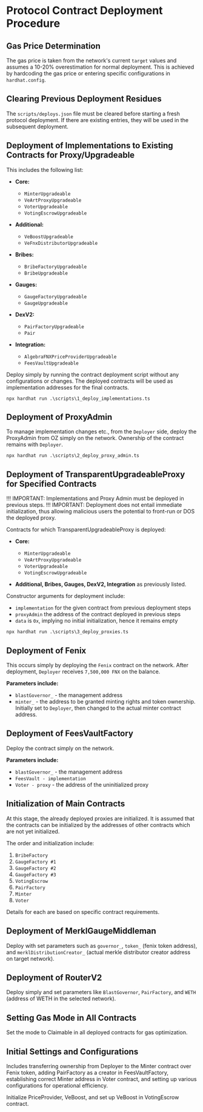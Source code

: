 # Protocol Contract Deployment Procedure

## Gas Price Determination

The gas price is taken from the network's current `target` values and assumes a 10-20% overestimation for normal deployment. This is achieved by hardcoding the gas price or entering specific configurations in `hardhat.config`.

## Clearing Previous Deployment Residues

The `scripts/deploys.json` file must be cleared before starting a fresh protocol deployment. If there are existing entries, they will be used in the subsequent deployment.

## Deployment of Implementations to Existing Contracts for Proxy/Upgradeable

This includes the following list:

- **Core:**
  - `MinterUpgradeable`
  - `VeArtProxyUpgradeable`
  - `VoterUpgradeable`
  - `VotingEscrowUpgradeable`

- **Additional:**
  - `VeBoostUpgradeable`
  - `VeFnxDistributorUpgradeable`

- **Bribes:**
  - `BribeFactoryUpgradeable`
  - `BribeUpgradeable`

- **Gauges:**
  - `GaugeFactoryUpgradeable`
  - `GaugeUpgradeable`

- **DexV2:**
  - `PairFactoryUpgradeable`
  - `Pair`

- **Integration:**
  - `AlgebraFNXPriceProviderUpgradeable`
  - `FeesVaultUpgradeable`

Deploy simply by running the contract deployment script without any configurations or changes. The deployed contracts will be used as implementation addresses for the final contracts.

`npx hardhat run .\scripts\1_deploy_implementations.ts`

## Deployment of ProxyAdmin

To manage implementation changes etc., from the `Deployer` side, deploy the ProxyAdmin from OZ simply on the network. Ownership of the contract remains with `Deployer`.

`npx hardhat run .\scripts\2_deploy_proxy_admin.ts`

## Deployment of TransparentUpgradeableProxy for Specified Contracts

!!! IMPORTANT: Implementations and Proxy Admin must be deployed in previous steps.
!!! IMPORTANT: Deployment does not entail immediate initialization, thus allowing malicious users the potential to front-run or DOS the deployed proxy.

Contracts for which TransparentUpgradeableProxy is deployed:

- **Core:**
  - `MinterUpgradeable`
  - `VeArtProxyUpgradeable`
  - `VoterUpgradeable`
  - `VotingEscrowUpgradeable`

- **Additional, Bribes, Gauges, DexV2, Integration** as previously listed.

Constructor arguments for deployment include:
- `implementation` for the given contract from previous deployment steps
- `proxyAdmin` the address of the contract deployed in previous steps
- `data` is `0x`, implying no initial initialization, hence it remains empty

`npx hardhat run .\scripts\3_deploy_proxies.ts`

## Deployment of Fenix

This occurs simply by deploying the `Fenix` contract on the network. After deployment, `Deployer` receives `7,500,000 FNX` on the balance.

**Parameters include:**
- `blastGovernor_` - the management address
- `minter_` - the address to be granted minting rights and token ownership. Initially set to `Deployer`, then changed to the actual minter contract address.

## Deployment of FeesVaultFactory

Deploy the contract simply on the network.

**Parameters include:**
- `blastGovernor_` - the management address
- `FeesVault - implementation`
- `Voter - proxy` - the address of the uninitialized proxy

## Initialization of Main Contracts

At this stage, the already deployed proxies are initialized. It is assumed that the contracts can be initialized by the addresses of other contracts which are not yet initialized.

The order and initialization include:

1. `BribeFactory`
2. `GaugeFactory #1`
3. `GaugeFactory #2`
4. `GaugeFactory #3`
5. `VotingEscrow`
6. `PairFactory`
7. `Minter`
8. `Voter`

Details for each are based on specific contract requirements.

## Deployment of MerklGaugeMiddleman

Deploy with set parameters such as `governor_`, `token_` (fenix token address), and `merklDistributionCreator_` (actual merkle distributor creator address on target network).

## Deployment of RouterV2

Deploy simply and set parameters like `BlastGovernor`, `PairFactory`, and `WETH` (address of WETH in the selected network).

## Setting Gas Mode in All Contracts

Set the mode to Claimable in all deployed contracts for gas optimization.

## Initial Settings and Configurations

Includes transferring ownership from Deployer to the Minter contract over Fenix token, adding PairFactory as a creator in FeesVaultFactory, establishing correct Minter address in Voter contract, and setting up various configurations for operational efficiency.

Initialize PriceProvider, VeBoost, and set up VeBoost in VotingEscrow contract.